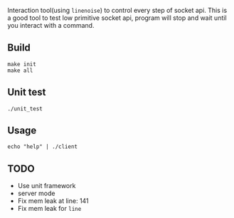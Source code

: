 Interaction tool(using `linenoise`) to control every step of socket api. This is a good tool to test low primitive socket api, program will stop and wait until you interact with a command.

## Build

```
make init
make all
```

## Unit test

```
./unit_test
```

## Usage

```
echo "help" | ./client
```

## TODO

- Use unit framework
- server mode
- Fix mem leak at line: 141
- Fix mem leak for `line`

